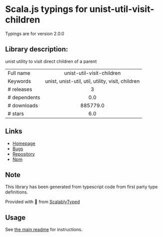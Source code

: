 
# Scala.js typings for unist-util-visit-children

Typings are for version 2.0.0

## Library description:
unist utility to visit direct children of a parent

|                    |                 |
| ------------------ | :-------------: |
| Full name          | unist-util-visit-children |
| Keywords           | unist, unist-util, util, utility, visit, children |
| # releases         | 3 |
| # dependents       | 0.0 |
| # downloads        | 885779.0 |
| # stars            | 6.0 |

## Links
- [Homepage](https://github.com/syntax-tree/unist-util-visit-children#readme)
- [Bugs](https://github.com/syntax-tree/unist-util-visit-children/issues)
- [Repository](https://github.com/syntax-tree/unist-util-visit-children)
- [Npm](https://www.npmjs.com/package/unist-util-visit-children)
    


## Note
This library has been generated from typescript code from first party type definitions.

Provided with :purple_heart: from [ScalablyTyped](https://github.com/oyvindberg/ScalablyTyped)

## Usage
See [the main readme](../../readme.md) for instructions.


